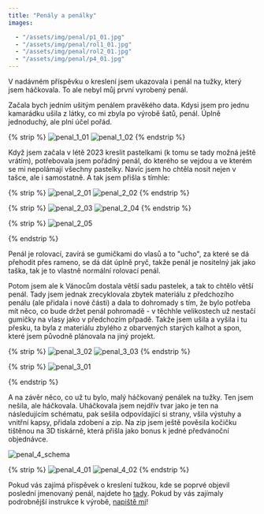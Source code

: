 ```yaml
---
title: "Penály a penálky"
images:

  - "/assets/img/penal/p1_01.jpg"
  - "/assets/img/penal/rol1_01.jpg"
  - "/assets/img/penal/rol2_01.jpg"
  - "/assets/img/penal/p4_01.jpg"
---
```


<!--begin_excerpt-->
V nadávném příspěvku o kreslení jsem ukazovala i penál na tužky, který jsem háčkovala. To ale nebyl můj první vyrobený penál. 
<!--end_excerpt-->

Začala bych jedním ušitým penálem pravěkého data. Kdysi jsem pro jednu kamarádku ušila z látky, co mi zbyla po výrobě šatů, penál. Úplně jednoduchý, ale plní účel pořád. 

{% strip %}
![penal_1_01](/assets/img/penal/p1_01.jpg)
![penal_1_02](/assets/img/penal/p1_02.jpg)
{% endstrip %}

Když jsem začala v létě 2023 kreslit pastelkami (k tomu se tady možná ještě vrátím), potřebovala jsem pořádný penál, do kterého se vejdou a ve kterém se mi nepolámají všechny pastelky. Navíc jsem ho chtěla nosit nejen v tašce, ale i samostatně. A tak jsem přišla s tímhle: 

{% strip %}
![penal_2_01](/assets/img/penal/rol1_01.jpg)
![penal_2_02](/assets/img/penal/rol1_02.jpg)
{% endstrip %}

{% strip %}
![penal_2_03](/assets/img/penal/rol1_03.jpg)
![penal_2_04](/assets/img/penal/rol1_04.jpg)
{% endstrip %}

{% strip %}
![penal_2_05](/assets/img/penal/rol1_05.jpg)
<!-- br -->
{% endstrip %}

Penál je rolovací, zavírá se gumičkami do vlasů a to "ucho", za které se dá přehodit přes rameno, se dá dát úplně pryč, takže penál je nositelný jak jako taška, tak je to vlastně normální rolovací penál. 

Potom jsem ale k Vánocům dostala větší sadu pastelek, a tak to chtělo větší penál. Tady jsem jednak zrecyklovala zbytek materiálu z předchozího penálu (ale přidala i nové části) a dala to dohromady s tím, že bylo potřeba mít něco, co bude držet penál pohromadě - v těchhle velikostech už nestačí gumičky na vlasy jako v předchozím přpadě. Takže jsem ušila a vyšila i tu přesku, ta byla z materiálu zbylého z obarvených starých kalhot a spon, které jsem původně plánovala na jiný projekt. 


{% strip %}
![penal_3_02](/assets/img/penal/rol2_02.jpg)
![penal_3_03](/assets/img/penal/rol2_03.jpg)
{% endstrip %}

{% strip %}
![penal_3_01](/assets/img/penal/rol2_01.jpg)
<!-- br -->
{% endstrip %}

A na závěr něco, co už tu bylo, malý háčkovaný penálek na tužky. Ten jsem nešila, ale háčkovala. Uháčkovala jsem nejdřív tvar jako je ten na následujícím schématu, pak sešila odpovídající si strany, všila výstuhy a vnitřní kapsy, přidala zdobení a zip. Na zip jsem ještě pověsila kočičku tištěnou na 3D tiskárně, která přišla jako bonus k jedné předvánoční objednávce. 

![penal_4_schema](/assets/img/penal/penal_4_schema.png)

{% strip %}
![penal_4_01](/assets/img/penal/p4_01.jpg)
![penal_4_02](/assets/img/penal/p4_02.jpg)
{% endstrip %}




Pokud vás zajímá příspěvek o kreslení tužkou, kde se poprvé objevil poslední jmenovaný penál, najdete ho [tady](https://matcha1309.github.io/Kresleni-tuzkou/). Pokud by vás zajímaly podrobnější instrukce k výrobě, [napiště mi](mailto:matcha1309@hotmail.com)!
